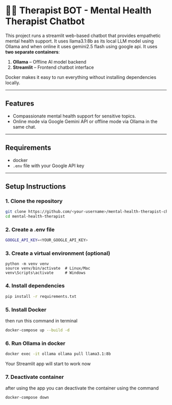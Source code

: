 # 👨‍⚕️ Therapist BOT - Mental Health Therapist Chatbot 

This project runs a streamlit web-based chatbot that provides empathetic mental health support.
It uses llama3.1:8b as its local LLM model using Ollama and when online it uses gemini2.5 flash using google api.
It uses **two separate containers**:

1. **Ollama** – Offline AI model backend  
2. **Streamlit** – Frontend chatbot interface  

Docker makes it easy to run everything without installing dependencies locally.

---

## Features

- Compassionate mental health support for sensitive topics.
- Online mode via Google Gemini API or offline mode via Ollama in the same chat.


---

## Requirements

- docker
- `.env` file with your Google API key

---

## Setup Instructions

### 1. Clone the repository

```bash
git clone https://github.com/<your-username>/mental-health-therapist-chatbot.git
cd mental-health-therapist
```

### 2. Create a .env file

```bash
GOOGLE_API_KEY=<YOUR_GOOGLE_API_KEY>
```

### 3. Create a virtual environment (optional)
```
python -m venv venv
source venv/bin/activate  # Linux/Mac
venv\Scripts\activate     # Windows
```

### 4. Install dependencies
```bash
pip install -r requirements.txt
```

### 5. Install Docker
then run this command in terminal
```bash
docker-compose up --build -d
```
### 6. Run Ollama in docker 
```bash
docker exec -it ollama ollama pull llama3.1:8b
```

Your Streamlit app will start to work now

### 7. Deactivate container
after using the app you can deactivate the container using the command

```
docker-compose down
```
